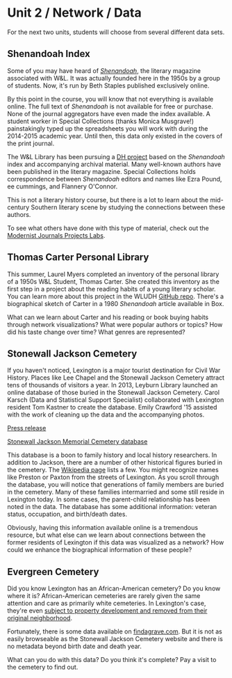 # Unit 2 / Network / Data 

For the next two units, students will choose from several different data sets. 

## Shenandoah Index
Some of you may have heard of *[Shenandoah](http://shenandoahliterary.org/)*, the literary magazine associated with W&L. It was actually founded here in the 1950s by a group of students. Now, it's run by Beth Staples published exclusively online. 

By this point in the course, you will know that not everything is available online. The full text of *Shenandoah* is not available for free or purchase. None of the journal aggregators have even made the index available. A student worker in Special Collections (thanks Monica Musgrave!) painstakingly typed up the spreadsheets you will work with during the 2014-2015 academic year. Until then, this data only existed in the covers of the print journal. 

The W&L Library has been pursuing a [DH project](http://literarynetworks.org/) based on the *Shenandoah* index and accompanying archival material. Many well-known authors have been published in the literary magazine. Special Collections holds correspondence between *Shenandoah* editors and names like Ezra Pound, ee cummings, and Flannery O'Connor. 

This is not a literary history course, but there is a lot to learn about the mid-century Southern literary scene by studying the connections between these authors.

To see what others have done with this type of material, check out the [Modernist Journals Projects Labs](http://cds.library.brown.edu/projects/mjplab/Masses/index.html).

## Thomas Carter Personal Library
This summer, Laurel Myers completed an inventory of the personal library of a 1950s W&L Student, Thomas Carter. She created this inventory as the first step in a project about the reading habits of a young literary scholar. You can learn more about this project in the WLUDH [GitHub repo](https://github.com/wludh/carter-library). There's a biographical sketch of Carter in a 1980 _Shenandoah_ article available in Box.

What can we learn about Carter and his reading or book buying habits through network visualizations? What were popular authors or topics? How did his taste change over time? What genres are represented? 

## Stonewall Jackson Cemetery
If you haven't noticed, Lexington is a major tourist destination for Civil War History. Places like Lee Chapel and the Stonewall Jackson Cemetery attract tens of thousands of visitors a year. In 2013, Leyburn Library launched an online database of those buried in the Stonewall Jackson Cemetery. Carol Karsch (Data and Statistical Support Specialist) collaborated with Lexington resident Tom Kastner to create the database. Emily Crawford '15 assisted with the work of cleaning up the data and the accompanying photos. 

[Press release](http://news.blogs.wlu.edu/2013/02/11/wl-creates-website-for-stonewall-jackson-cemetery-census/)

[Stonewall Jackson Memorial Cemetery database](http://library2.wlu.edu/SJCemetery/)

This database is a boon to family history and local history researchers. In addition to Jackson, there are a number of other historical figures buried in the cemetery. The [Wikipedia page](https://en.wikipedia.org/wiki/Stonewall_Jackson_Memorial_Cemetery) lists a few. You might recognize names like Preston or Paxton from the streets of Lexington. As you scroll through the database, you will notice that generations of family members are buried in the cemetery. Many of these families intermarried and some still reside in Lexington today. In some cases, the parent-child relationship has been noted in the data. The database has some additional information: veteran status, occupation, and birth/death dates.

Obviously, having this information available online is a tremendous resource, but what else can we learn about connections between the former residents of Lexington if this data was visualized as a network? How could we enhance the biographical information of these people? 

## Evergreen Cemetery
Did you know Lexington has an African-American cemetery? Do you know where it is? African-American cemeteries are rarely given the same attention and care as primarily white cemeteries. In Lexington's case, they're even [subject to property development and removed from their original neighborhood](http://www.washingtontimes.com/news/2007/sep/29/black-cemetery-doubt-remains/).   

Fortunately, there is some data available on [findagrave.com](https://secure.findagrave.com/cgi-bin/fg.cgi?page=gsr&GScid=50176). But it is not as easily browseable as the Stonewall Jackson Cemetery website and there is no metadata beyond birth date and death year. 

What can you do with this data? Do you think it's complete? Pay a visit to the cemetery to find out. 
 
  
   
     